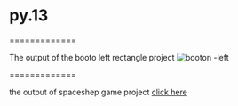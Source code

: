 # py.13

=============

The output of the booto left rectangle project
![booton -left](https://github.com/elmiraaemi/py.13/assets/108354246/ceb5f603-9789-40cd-8351-6ef483a3a156)

=============

the output of spaceshep game project
[click here](https://github.com/elmiraaemi/py.13/blob/main/game.gif)
